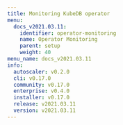 ```yaml
---
title: Monitoring KubeDB operator
menu:
  docs_v2021.03.11:
    identifier: operator-monitoring
    name: Operator Monitoring
    parent: setup
    weight: 40
menu_name: docs_v2021.03.11
info:
  autoscaler: v0.2.0
  cli: v0.17.0
  community: v0.17.0
  enterprise: v0.4.0
  installer: v0.17.0
  release: v2021.03.11
  version: v2021.03.11
---
```


